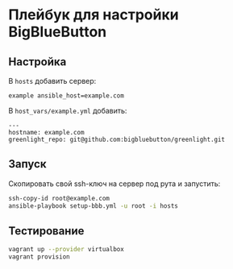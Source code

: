 # Плейбук для настройки BigBlueButton

## Настройка
В `hosts` добавить сервер:
```
example ansible_host=example.com
```
В `host_vars/example.yml` добавить:
```
---
hostname: example.com
greenlight_repo: git@github.com:bigbluebutton/greenlight.git

```

## Запуск
Скопировать свой ssh-ключ на сервер под рута и запустить:
```bash
ssh-copy-id root@example.com
ansible-playbook setup-bbb.yml -u root -i hosts
```

## Тестирование
```bash
vagrant up --provider virtualbox
vagrant provision
```
